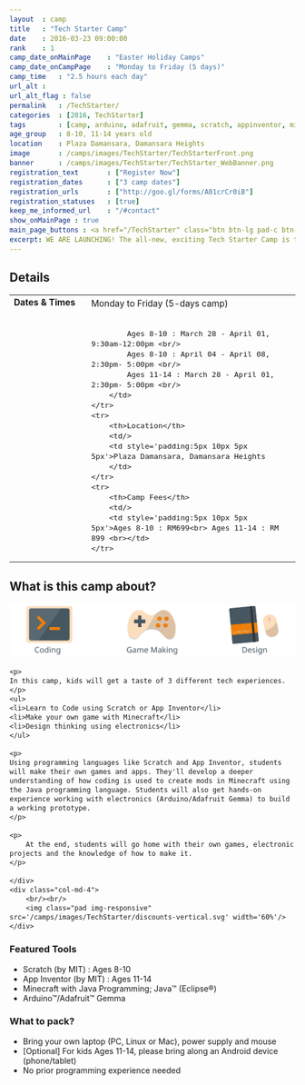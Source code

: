 ```yaml
---
layout	: camp
title 	: "Tech Starter Camp"
date  	: 2016-03-23 09:00:00
rank    : 1
camp_date_onMainPage 	: "Easter Holiday Camps"
camp_date_onCampPage 	: "Monday to Friday (5 days)"
camp_time	: "2.5 hours each day"
url_alt : 
url_alt_flag : false
permalink   : /TechStarter/
categories  : [2016, TechStarter]
tags    	: [camp, arduino, adafruit, gemma, scratch, appinventor, minecraft]
age_group 	: 8-10, 11-14 years old
location	: Plaza Damansara, Damansara Heights
image		: /camps/images/TechStarter/TechStarterFront.png
banner		: /camps/images/TechStarter/TechStarter_WebBanner.png
registration_text       : ["Register Now"]
registration_dates	    : ["3 camp dates"]
registration_urls	    : ["http://goo.gl/forms/A01crCr0iB"]
registration_statuses	: [true]
keep_me_informed_url	: "/#contact"
show_onMainPage : true
main_page_buttons : <a href="/TechStarter" class="btn btn-lg pad-c btn-primary-pale">Learn more</a>
excerpt: WE ARE LAUNCHING! The all-new, exciting Tech Starter Camp is taking off!
---
```


<div class="row">
    <div class="col-md-8">

<h2>Details</h2>
<table style="white-space: nowrap; font-size:110%">
    <col width="13%">
    <col width="3%">
    <col width="84%">
    <tr>
		<th valign='top'>Dates & Times</th>
        <td/>
		<td style='padding:5px 10px 0px 5px'>
            Monday to Friday (5-days camp) <br/><br/>
         
            Ages 8-10 : March 28 - April 01, 9:30am-12:00pm <br/>
            Ages 8-10 : April 04 - April 08, 2:30pm- 5:00pm <br/>
            Ages 11-14 : March 28 - April 01, 2:30pm- 5:00pm <br/>
        </td>
	</tr>
	<tr>
		<th>Location</th>
        <td/>
		<td style='padding:5px 10px 5px 5px'>Plaza Damansara, Damansara Heights
        </td>
	</tr>
    <tr>
		<th>Camp Fees</th>
        <td/>
		<td style='padding:5px 10px 5px 5px'>Ages 8-10 : RM699<br> Ages 11-14 : RM 899 <br></td>
	</tr>
</table>

<h2>What is this camp about?</h2>
    <img class="pad img-responsive" src='/camps/images/TechStarter/MainTracks.svg' />
    
    <p>
    In this camp, kids will get a taste of 3 different tech experiences. 
    </p>
    <ul>
    <li>Learn to Code using Scratch or App Inventor</li>
    <li>Make your own game with Minecraft</li>
    <li>Design thinking using electronics</li>
    </ul>
    
    <p>    
    Using programming languages like Scratch and App Inventor, students will make their own games and apps. They'll develop a deeper understanding of how coding is used to create mods in Minecraft using the Java programming language. Students will also get hands-on experience working with electronics (Arduino/Adafruit Gemma) to build a working prototype. 
    </p>
    
    <p>
        At the end, students will go home with their own games, electronic projects and the knowledge of how to make it.
    </p>
    
    </div>
    <div class="col-md-4">
        <br/><br/>
        <img class="pad img-responsive" src='/camps/images/TechStarter/discounts-vertical.svg' width='60%'/>
    </div>
</div>

<h3>Featured Tools</h3>
<ul>
<li> Scratch (by MIT) : Ages 8-10 </li>
<li> App Inventor (by MIT) : Ages 11-14 </li>
<li> Minecraft with Java Programming; Java™ (Eclipse®) </li>
<li> Arduino™/Adafruit™ Gemma </li>
</ul>

<h3>What to pack?</h3>
<ul>
<li> Bring your own laptop (PC, Linux or Mac), power supply and mouse </li>
<li> [Optional] For kids Ages 11-14, please bring along an Android device (phone/tablet) </li>
<li> No prior programming experience needed </li>
</ul>


